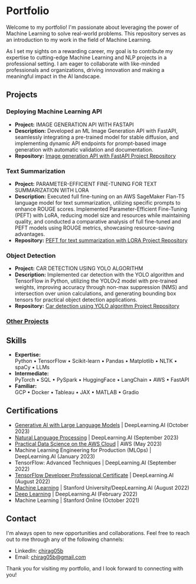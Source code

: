 # Portfolio

Welcome to my portfolio! I'm passionate about leveraging the power of Machine Learning to solve real-world problems. This repository serves as an introduction to my work in the field of Machine Learning.

As I set my sights on a rewarding career, my goal is to contribute my expertise to cutting-edge Machine Learning and NLP projects in a professional setting. I am eager to collaborate with like-minded professionals and organizations, driving innovation and making a meaningful impact in the AI landscape.

## Projects

### Deploying Machine Learning API

- **Project:** IMAGE GENERATION API WITH FASTAPI
- **Description:** Developed an ML Image Generation API with FastAPI, seamlessly integrating a pre-trained model for stable diffusion, and implementing dynamic API endpoints for prompt-based image generation with automatic validation and documentation.
- **Repository:** [Image generation API with FastAPI Project Repository](https://github.com/Chirag05B/Portfolio/tree/main/Projects/ML%20Model%20Deployment/FastAPI/ML%20Web%20Application%20using%20FastAPI)

### Text Summarization

- **Project:** PARAMETER-EFFICIENT FINE-TUNING FOR TEXT SUMMARIZATION WITH LORA
- **Description:** Executed full fine-tuning on an AWS SageMaker Flan-T5 language model for text summarization, utilizing specific prompts to enhance ROUGE scores. Implemented Parameter-Efficient Fine-Tuning (PEFT) with LoRA, reducing model size and resources while maintaining quality, and conducted a comparative analysis of full fine-tuned and PEFT models using ROUGE metrics, showcasing resource-saving advantages.
- **Repository:** [PEFT for text summarization with LORA Project Repository](https://github.com/Chirag05B/Portfolio/tree/main/Projects/Natural%20Language%20Processing/Text%20Summarizer/PARAMETER-EFFICIENT%20FINE-TUNING%20FOR%20SUMMARIZATION%20WITH%20LORA)

### Object Detection

- **Project:** CAR DETECTION USING YOLO ALGORITHM
- **Description:** Implemented car detection with the YOLO algorithm and TensorFlow in Python, utilizing the YOLOv2 model with pre-trained weights, improving accuracy through non-max suppression (NMS) and intersection over union calculations, and generating bounding box tensors for practical object detection applications.
- **Repository:** [Car detection using YOLO algorithm Project Repository](https://github.com/Chirag05B/Portfolio/tree/main/Certifications/Deep%20Learning/Convolutional%20Neural%20Networks/Week%203/Car%20detection%20for%20Autonomous%20Driving)

### [Other Projects](https://github.com/Chirag05B/Portfolio/tree/main/Projects)

## Skills
- **Expertise:**\
Python • TensorFlow • Scikit-learn • Pandas • Matplotlib • NLTK • spaCy • LLMs
- **Intermediate:**\
PyTorch • SQL • PySpark • HuggingFace • LangChain • AWS • FastAPI
- **Familiar:**\
GCP • Docker • Tableau • JAX • MATLAB • Gradio

## Certifications
- [Generative AI with Large Language Models](https://github.com/Chirag05B/Portfolio/tree/main/Certifications/Generative%20AI%20with%20Large%20Language%20Models) | DeepLearning.AI (October 2023)
- [Natural Language Processing](https://github.com/Chirag05B/Portfolio/tree/main/Certifications/Natural%20Language%20Processing) | DeepLearning.AI (September 2023)
- [Practical Data Science on the AWS Cloud](https://github.com/Chirag05B/Portfolio/tree/main/Certifications/Practical%20Data%20Science%20on%20the%20AWS%20Cloud) | AWS (May 2023)
- Machine Learning Engineering for Production (MLOps) | DeepLearning.AI (January 2023)
- TensorFlow: Advanced Techniques | DeepLearning.AI (September 2022)
- [TensorFlow Developer Professional Certificate](https://github.com/Chirag05B/Portfolio/tree/main/Certifications/TensorFlow%20Developer%20Professional%20Certificate) | DeepLearning.AI (August 2022)
- [Machine Learning](https://github.com/Chirag05B/Portfolio/tree/main/Certifications/Machine%20Learning%20(2022)) | Stanford University/DeepLearning.AI (August 2022)
- [Deep Learning](https://github.com/Chirag05B/Portfolio/tree/main/Certifications/Deep%20Learning) | DeepLearning.AI (February 2022)
- Machine Learning | Stanford Online (October 2021)

## Contact

I'm always open to new opportunities and collaborations. Feel free to reach out to me through any of the following channels:

- LinkedIn: [chirag05b](https://www.linkedin.com/in/chirag05b/)
- Email: chirag05b@gmail.com

Thank you for visiting my portfolio, and I look forward to connecting with you!
